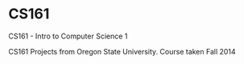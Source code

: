 # CS161
CS161 - Intro to Computer Science 1

CS161 Projects from Oregon State University.  Course taken Fall 2014
